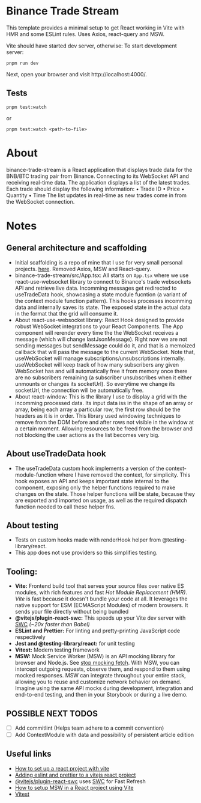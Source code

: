 # Binance Trade Stream

This template provides a minimal setup to get React working in Vite with HMR and some ESLint rules. Uses Axios, react-query and MSW.

Vite should have started dev server, otherwise: To start development server:

```
pnpm run dev
```

Next, open your browser and visit http://localhost:4000/.

## Tests

```
pnpm test:watch

```

or

```
pnpm test:watch <path-to-file>

```

# About

binance-trade-stream is a React application that displays trade data for the BNB/BTC trading pair from Binance.
Connecting to its WebSocket API and receiving real-time data.
The application displays a list of the latest trades. Each trade should display the following information:
• Trade ID
• Price
• Quantity
• Time
The list updates in real-time as new trades come in from the WebSocket connection.

# Notes

## General architecture and scaffolding

- Initial scaffolding is a repo of mine that I use for very small personal projects. [here](https://github.com/msrxse/default-scaffold). Removed Axios, MSW and React-query.
- binance-trade-stream/src/App.tsx: All starts on `App.tsx` where we use react-use-websocket library to connect to Binance's trade websockets API and retrieve live data. Incomming messages get redirected to useTradeData hook, showcasing a state module fucntion (a variant of the context module function pattern). This hooks processes incomming data and internally saves its state. The exposed state in the actual data in the format that the grid will consume it.
- About react-use-websocket library: React Hook designed to provide robust WebSocket integrations to your React Components. The App component will rerender every time the the WebSocket receives a message (which will change lastJsonMessage). Right now we are not sending messages but sendMessage could do it, and that is a memoized callback that will pass the message to the current WebSocket. Note that, useWebSocket will manage subscriptions/unsubscriptions internally. useWebSocket will keep track of how many subscribers any given WebSocket has and will automatically free it from memory once there are no subscribers remaining (a subscriber unsubscribes when it either unmounts or changes its socketUrl). So everytime we change its socketUrl, the connection will be automatically free.
- About react-window: This is the library I use to display a grid with the incomming processed data. Its input data iss in the shape of an array or array, being each array a particular row, the first row should be the headers as it is in order. This library used windowing techniques to remove from the DOM before and after rows not visible in the window at a certain moment. Allowing resources to be freed from the browser and not blocking the user actions as the list becomes very big.

## About useTradeData hook

- The useTradeData custom hook implements a version of the context-module-function where I have removed the context, for simplicity. This hook exposes an API and keeps important state internal to the component, exposing only the helper functions required to make changes on the state. Those helper functions will be state, because they are exported and imported on usage, as well as the required dispatch function needed to call these helper fns.

## About testing

- Tests on custom hooks made with renderHook helper from @testing-library/react.
- This app does not use providers so this simplifies testing.

## Tooling:

- **Vite:** Frontend build tool that serves your source files over native ES modules, with rich features and fast _Hot Module Replacement (HMR)_. _Vite_ is fast because it doesn't bundle your code at all. It leverages the native support for ESM (ECMAScript Modules) of modern browsers. It sends your file directly without being bundled
- **@vitejs/plugin-react-swc:** This speeds up your Vite dev server with [SWC](https://swc.rs/) _(~20x faster than Babel)_
- **ESLint and Prettier:** For linting and pretty-printing JavaScript code respectively
- **Jest and @testing-library/react:** for unit testing
- **Vitest:** Modern testing framework
- **MSW:** Mock Service Worker (MSW) is an API mocking library for browser and Node.js. See [stop mocking fetch](https://kentcdodds.com/blog/stop-mocking-fetch). With MSW, you can intercept outgoing requests, observe them, and respond to them using mocked responses. MSW can integrate throughout your entire stack, allowing you to reuse and customize network behavior on demand. Imagine using the same API mocks during development, integration and end-to-end testing, and then in your Storybook or during a live demo.

## POSSIBLE NEXT TODOS

- [ ] Add commitlint (Helps team adhere to a commit convention)
- [ ] Add ContextModule with data and possibility of persistent article edition

## Useful links

- [How to set up a react project with vite](https://www.digitalocean.com/community/tutorials/how-to-set-up-a-react-project-with-vite)
- [Adding eslint and prettier to a vitejs react project](https://dev.to/marcosdiasdev/adding-eslint-and-prettier-to-a-vitejs-react-project-2kkj)
- [@vitejs/plugin-react-swc](https://github.com/vitejs/vite-plugin-react-swc) uses [SWC](https://swc.rs/) for Fast Refresh
- [How to setup MSW in a React project using Vite](https://www.raisiqueira.io/drops/vite-msw)
- [Vitest](https://vitest.dev/guide/#overview)
